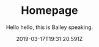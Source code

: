 ---
title: Homepage
subtitle: Hello hello, this is Bailey speaking.
date: 2019-03-17T19:31:20.591Z
sections:
  - name: Recipes
    description: Not my own
    icon: img/food-svgrepo-com.svg
  - name: Music
    description: Noodling
    icon: img/music-svgrepo-com.svg
  - name: About
    description: Hello there
    icon: img/hand-waving-fill-svgrepo-com.svg
  - name: Places
    description: Where I've been
    icon: img/map-fill-svgreop-com.svg
content: |-
  I wanted a place to keep track of things that I've made, or are important to me, so I built this.
  
  Hope you enjoy too.
---